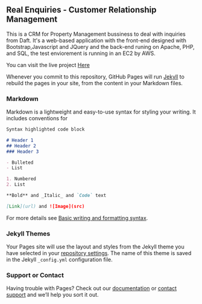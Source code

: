 ## Real Enquiries - Customer Relationship Management

This is a CRM for Property Management bussiness to deal with inquiries from Daft.
It's a web-based application with the front-end designed with Bootstrap,Javascript and JQuery and the back-end runing on Apache, PHP, and SQL, the test enviorement is running in an EC2 by AWS.

You can visit the live project [Here](http://ec2-63-34-20-196.eu-west-1.compute.amazonaws.com/propertymanagement/index.php)

Whenever you commit to this repository, GitHub Pages will run [Jekyll](https://jekyllrb.com/) to rebuild the pages in your site, from the content in your Markdown files.

### Markdown

Markdown is a lightweight and easy-to-use syntax for styling your writing. It includes conventions for

```markdown
Syntax highlighted code block

# Header 1
## Header 2
### Header 3

- Bulleted
- List

1. Numbered
2. List

**Bold** and _Italic_ and `Code` text

[Link](url) and ![Image](src)
```

For more details see [Basic writing and formatting syntax](https://docs.github.com/en/github/writing-on-github/getting-started-with-writing-and-formatting-on-github/basic-writing-and-formatting-syntax).

### Jekyll Themes

Your Pages site will use the layout and styles from the Jekyll theme you have selected in your [repository settings](https://github.com/codeitamarjr/CRM-Real-State/settings/pages). The name of this theme is saved in the Jekyll `_config.yml` configuration file.

### Support or Contact

Having trouble with Pages? Check out our [documentation](https://docs.github.com/categories/github-pages-basics/) or [contact support](https://support.github.com/contact) and we’ll help you sort it out.
